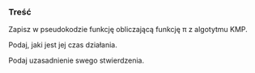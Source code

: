 ### Treść
Zapisz w pseudokodzie funkcję obliczającą funkcję π z algotytmu KMP. 

Podaj, jaki jest jej czas działania. 

Podaj uzasadnienie swego stwierdzenia.
